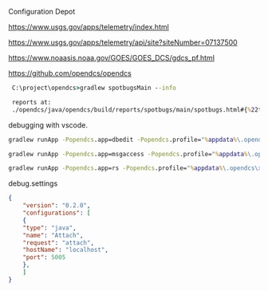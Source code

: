 Configuration Depot

https://www.usgs.gov/apps/telemetry/index.html


https://www.usgs.gov/apps/telemetry/api/site?siteNumber=07137500


https://www.noaasis.noaa.gov/GOES/GOES_DCS/gdcs_pf.html

https://github.com/opendcs/opendcs




```bat
 C:\project\opendcs>gradlew spotbugsMain --info

 reports at:
 ./opendcs/java/opendcs/build/reports/spotbugs/main/spotbugs.html#{%22tab%22:%22listByCategories%22,%22includeFixed%22:false,%22release%22:-1,%22priority%22:4}
 ```

debugging with vscode.

```cmd
gradlew runApp -Popendcs.app=dbedit -Popendcs.profile="%appdata%\.opendcs\xml.profile" -Popendcs.debug=5005

gradlew runApp -Popendcs.app=msgaccess -Popendcs.profile="%appdata%\.opendcs\xml.profile" -Popendcs.debug=5005

gradlew runApp -Popendcs.app=rs -Popendcs.profile="%appdata%\.opendcs\xml.profile" -Popendcs.arg=issue877
```

debug.settings
```json
{
    "version": "0.2.0",
    "configurations": [
    {
    "type": "java",
    "name": "Attach",
    "request": "attach",
    "hostName": "localhost",
    "port": 5005
    },
    ]
}
```
